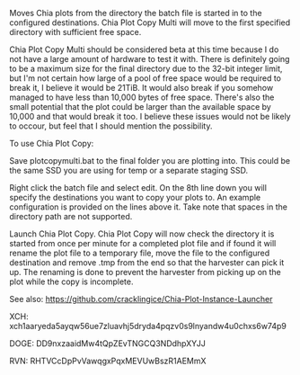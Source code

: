 Moves Chia plots from the directory the batch file is started in to the configured destinations.  Chia Plot Copy Multi will move to the first specified directory with sufficient free space.

Chia Plot Copy Multi should be considered beta at this time because I do not have a large amount of hardware to test it with.  There is definitely going to be a maximum size for the final directory due to the 32-bit integer limit, but I'm not certain how large of a pool of free space would be required to break it, I believe it would be 21TiB.  It would also break if you somehow managed to have less than 10,000 bytes of free space.  There's also the small potential that the plot could be larger than the available space by 10,000 and that would break it too.  I believe these issues would not be likely to occour, but feel that I should mention the possibility.

To use Chia Plot Copy:

Save plotcopymulti.bat to the final folder you are plotting into. This could be the same SSD you are using for temp or a separate staging SSD.

Right click the batch file and select edit. On the 8th line down you will specify the destinations you want to copy your plots to. An example configuration is provided on the lines above it. Take note that spaces in the directory path are not supported.

Launch Chia Plot Copy. Chia Plot Copy will now check the directory it is started from once per minute for a completed plot file and if found it will rename the plot file to a temporary file, move the file to the configured destination and remove .tmp from the end so that the harvester can pick it up. The renaming is done to prevent the harvester from picking up on the plot while the copy is incomplete.

See also: https://github.com/cracklingice/Chia-Plot-Instance-Launcher

XCH: xch1aaryeda5ayqw56ue7zluavhj5dryda4pqzv0s9lnyandw4u0chxs6w74p9

DOGE: DD9nxzaaidMw4tQpZEvTNGCQ3NDdhpXYJJ

RVN: RHTVCcDpPvVawqgxPqxMEVUwBszR1AEMmX

